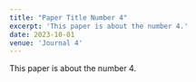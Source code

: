 ```yaml
---
title: "Paper Title Number 4"
excerpt: 'This paper is about the number 4.'
date: 2023-10-01
venue: 'Journal 4'
---
```

This paper is about the number 4.

